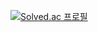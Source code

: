 [![Solved.ac
프로필](http://mazassumnida.wtf/api/v2/generate_badge?boj={parkjow96})](https://solved.ac/{parkjow96})
